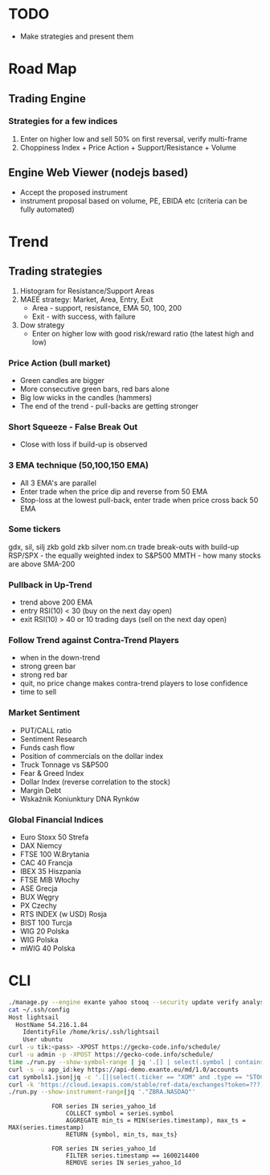 
# TODO

- Make strategies and present them

# Road Map

## Trading Engine

### Strategies for a few indices
1. Enter on higher low and sell 50% on first reversal, verify multi-frame
2. Choppiness Index + Price Action + Support/Resistance + Volume

## Engine Web Viewer (nodejs based)
 - Accept the proposed instrument
 - instrument proposal based on volume, PE, EBIDA etc (criteria can be fully automated)

# Trend

## Trading strategies

1. Histogram for Resistance/Support Areas
2. MAEE strategy: Market, Area, Entry, Exit
    - Area - support, resistance, EMA 50, 100, 200
    - Exit - with success, with failure
3. Dow strategy
    - Enter on higher low with good risk/reward ratio (the latest high and low)

### Price Action (bull market)

- Green candles are bigger
- More consecutive green bars, red bars alone
- Big low wicks in the candles (hammers)
- The end of the trend - pull-backs are getting stronger

### Short Squeeze - False Break Out

- Close with loss if build-up is observed

### 3 EMA technique (50,100,150 EMA)

- All 3 EMA's are parallel
- Enter trade when the price dip and reverse from 50 EMA
- Stop-loss at the lowest pull-back, enter trade when price cross back 50 EMA

### Some tickers

gdx, sil, silj
zkb gold
zkb silver
nom.cn
trade break-outs with build-up
RSP/SPX - the equally weighted index to S&P500
MMTH - how many stocks are above SMA-200

### Pullback in Up-Trend

- trend above 200 EMA
- entry RSI(10) < 30 (buy on the next day open)
- exit RSI(10) > 40 or 10 trading days (sell on the next day open)

### Follow Trend against Contra-Trend Players

- when in the down-trend
- strong green bar
- strong red bar
- quit, no price change makes contra-trend players to lose confidence
- time to sell

### Market Sentiment

- PUT/CALL ratio
- Sentiment Research
- Funds cash flow
- Position of commercials on the dollar index
- Truck Tonnage vs S&P500
- Fear & Greed Index
- Dollar Index (reverse correlation to the stock)
- Margin Debt
- Wskaźnik Koniunktury DNA Rynków

### Global Financial Indices

- Euro Stoxx 50	Strefa
- DAX	Niemcy
- FTSE 100	W.Brytania
- CAC 40	Francja
- IBEX 35	Hiszpania
- FTSE MIB	Włochy
- ASE	Grecja
- BUX	Węgry
- PX	Czechy
- RTS INDEX (w USD)	Rosja
- BIST 100	Turcja
- WIG 20	Polska
- WIG	Polska
- mWIG 40	Polska

# CLI

```bash
./manage.py --engine exante yahoo stooq --security update verify analyse --log-to-screen
cat ~/.ssh/config
Host lightsail
  HostName 54.216.1.84
    IdentityFile /home/kris/.ssh/lightsail
    User ubuntu
curl -u tik:<pass> -XPOST https://gecko-code.info/schedule/
curl -u admin -p -XPOST https://gecko-code.info/schedule/
time ./run.py --show-symbol-range | jq '.[] | select(.symbol | contains("XOM"))'
curl -s -u app_id:key https://api-demo.exante.eu/md/1.0/accounts
cat symbols1.json|jq -c '.[]|select(.ticker == "XOM" and .type == "STOCK")'|jq .
curl -k 'https://cloud.iexapis.com/stable/ref-data/exchanges?token=???'|jq .
./run.py --show-instrument-range|jq '."ZBRA.NASDAQ"'
```

```
            FOR series IN series_yahoo_1d
                COLLECT symbol = series.symbol
                AGGREGATE min_ts = MIN(series.timestamp), max_ts = MAX(series.timestamp)
                RETURN {symbol, min_ts, max_ts}

            FOR series IN series_yahoo_1d
                FILTER series.timestamp == 1600214400
                REMOVE series IN series_yahoo_1d
```
